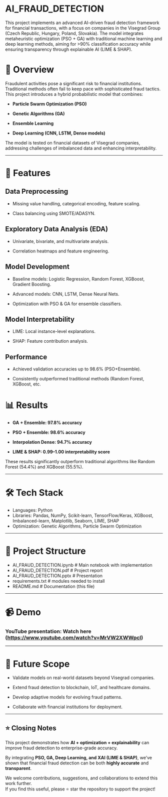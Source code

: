 # AI_FRAUD_DETECTION

This project implements an advanced AI-driven fraud detection framework for financial transactions, with a focus on companies in the Visegrad Group (Czech Republic, Hungary, Poland, Slovakia). The model integrates metaheuristic optimization (PSO + GA) with traditional machine learning and deep learning methods, aiming for >90% classification accuracy while ensuring transparency through explainable AI (LIME & SHAP).

# 📌 Overview

Fraudulent activities pose a significant risk to financial institutions. Traditional methods often fail to keep pace with sophisticated fraud tactics. This project introduces a hybrid probabilistic model that combines:

- **Particle Swarm Optimization (PSO)**

- **Genetic Algorithms (GA)**

- **Ensemble Learning**

- **Deep Learning (CNN, LSTM, Dense models)**

The model is tested on financial datasets of Visegrad companies, addressing challenges of imbalanced data and enhancing interpretability.

---

# 🚀 Features

## Data Preprocessing

- Missing value handling, categorical encoding, feature scaling.

- Class balancing using SMOTE/ADASYN.

## Exploratory Data Analysis (EDA)

- Univariate, bivariate, and multivariate analysis.

- Correlation heatmaps and feature engineering.

## Model Development

- Baseline models: Logistic Regression, Random Forest, XGBoost, Gradient Boosting.

- Advanced models: CNN, LSTM, Dense Neural Nets.

- Optimization with PSO & GA for ensemble classifiers.

## Model Interpretability

- LIME: Local instance-level explanations.

- SHAP: Feature contribution analysis.

## Performance

- Achieved validation accuracies up to 98.6% (PSO+Ensemble).

- Consistently outperformed traditional methods (Random Forest, XGBoost, etc.


# 📊 Results

- **GA + Ensemble: 97.8% accuracy**

- **PSO + Ensemble: 98.6% accuracy**

- **Interpolation Dense: 94.7% accuracy**

- **LIME & SHAP: 0.99–1.00 interpretability score**

These results significantly outperform traditional algorithms like Random Forest (54.4%) and XGBoost (55.5%).

---

# 🛠️ Tech Stack

- Languages: Python
- Libraries: Pandas, NumPy, Scikit-learn, TensorFlow/Keras, XGBoost, Imbalanced-learn, Matplotlib, Seaborn, LIME, SHAP
- Optimization: Genetic Algorithms, Particle Swarm Optimization

---

# 📂 Project Structure

- AI_FRAUD_DETECTION.ipynb    # Main notebook with implementation
- AI_FRAUD_DETECTION.pdf      # Project report
- AI_FRAUD_DETECTION.pptx     # Presentation
- requirements.txt            # modules needed to install
- README.md                   # Documentation (this file)

---

# 📹 Demo

### YouTube presentation: Watch here (https://www.youtube.com/watch?v=MrVW2XWWpcI)

---

# 🔮 Future Scope

- Validate models on real-world datasets beyond Visegrad companies.

- Extend fraud detection to blockchain, IoT, and healthcare domains.

- Develop adaptive models for evolving fraud patterns.

- Collaborate with financial institutions for deployment.
  
---

## ⭐ Closing Notes

This project demonstrates how **AI + optimization + explainability** can improve fraud detection to enterprise-grade accuracy.  

By integrating **PSO, GA, Deep Learning, and XAI (LIME & SHAP)**, we’ve shown that financial fraud detection can be both **highly accurate** and **transparent**.  

We welcome contributions, suggestions, and collaborations to extend this work further.  
If you find this useful, please ⭐ star the repository to support the project!

